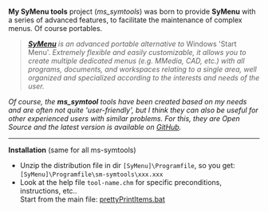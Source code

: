  **My SyMenu tools** project (*ms_symtools*) was born to provide **SyMenu** with a series of advanced features, to facilitate the maintenance of complex menus. Of course portables.

>  *[**SyMenu**](https://www.ugmfree.it "SyMenu Home") is an advanced portable alternative to* Windows 'Start Menu'. *Extremely flexible and easily    customizable, it allows you to create multiple dedicated menus (e.g. MMedia, CAD, etc.) with all programs, documents, and workspaces relating to a single  area, well organized and specialized according to the interests and needs of the user.*

*Of course, the **ms_symtool** tools have been created based on my needs and are often not quite 'user-friendly', but I think they can also be useful for other experienced users with similar problems. For this, they are Open Source and the latest version is available on [GitHub](https://github.com/msillano/ms_symtools "Public repository").*

--------------------------------------
**Installation** (same for all ms-symtools)

 - Unzip the distribution file in dir <code>[SyMenu]\Programfile</code>, so you get: <code>[SyMenu]\Programfile\sm-symtools\xxx.xxx</code>
 - Look at the help file <code>tool-name.chm</code> for specific preconditions,  instructions, etc..  
 Start from the main file: <a class="el" href="pretty_print_items_8bat.html#details" target="_self">prettyPrintItems.bat</a>


